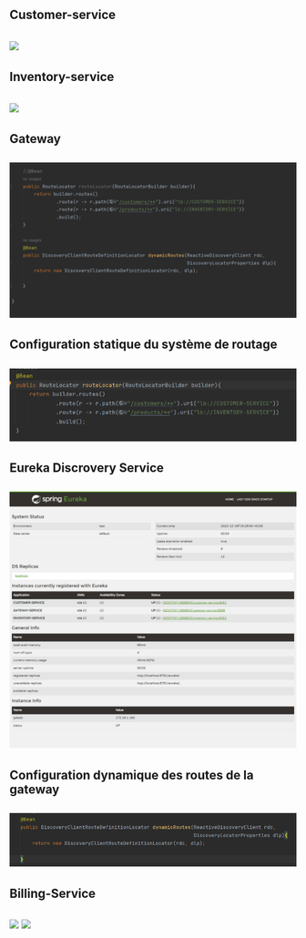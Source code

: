 <h2>Customer-service<h2>
<img src="./screens/2.png"/>
<h2>Inventory-service<h2>
<img src="screens/5.png"/>
<h2>Gateway<h2>
<img src="screens/gateway.png"/>
<h2>Configuration statique du système de routage<h2>
<img src="screens/static_routing.png">
<h2>Eureka Discrovery Service<h2>
<img src="screens/9.png">
<h2>Configuration dynamique des routes de la gateway<h2>
<img src="screens/dynamic_routing.png">
<h2>Billing-Service<h2>
<img src="screens/6.png">
<img src="screens/7.png">
